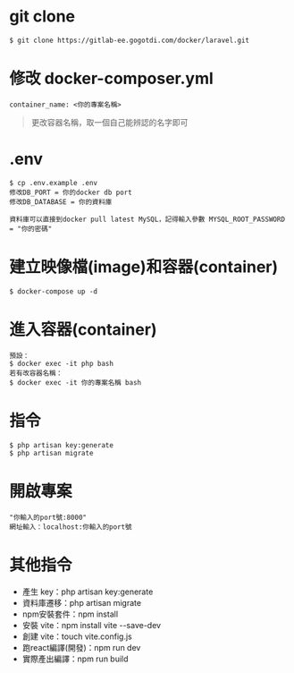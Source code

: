 # git clone

    $ git clone https://gitlab-ee.gogotdi.com/docker/laravel.git

# 修改 docker-composer.yml

    container_name: <你的專案名稱>

> 更改容器名稱，取一個自己能辨認的名字即可

# .env

    $ cp .env.example .env
    修改DB_PORT = 你的docker db port
    修改DB_DATABASE = 你的資料庫
    
    資料庫可以直接到docker pull latest MySQL，記得輸入參數 MYSQL_ROOT_PASSWORD = "你的密碼"

# 建立映像檔(image)和容器(container)

    $ docker-compose up -d

# 進入容器(container)

    預設：
    $ docker exec -it php bash
    若有改容器名稱：
    $ docker exec -it 你的專案名稱 bash

# 指令

    $ php artisan key:generate
    $ php artisan migrate

##

# 開啟專案

    "你輸入的port號:8000"
    網址輸入：localhost:你輸入的port號

##

# 其他指令

-   產生 key：php artisan key:generate
-   資料庫遷移：php artisan migrate
-   npm安裝套件：npm install
-   安裝 vite：npm install vite --save-dev
-   創建 vite：touch vite.config.js
-   跑react編譯(開發)：npm run dev
-   實際產出編譯：npm run build
